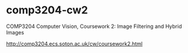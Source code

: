 # comp3204-cw2
 COMP3204 Computer Vision, Coursework 2: Image Filtering and Hybrid Images

http://comp3204.ecs.soton.ac.uk/cw/coursework2.html
